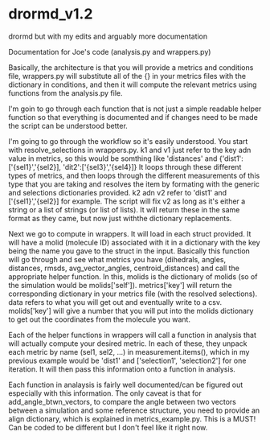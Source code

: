 # drormd_v1.2
drormd but with my edits and arguably more documentation

Documentation for Joe's code (analysis.py and wrappers.py)

Basically, the architecture is that you will provide a metrics
and conditions file, wrappers.py will substitute all of the {} in
your metrics files with the dictionary in conditions, and then it
will compute the relevant metrics using functions from the analysis.py file.

I'm goin to go through each function that is not just a simple
readable helper function so that everything is documented and if
changes need to be made the script can be understood better.

I'm going to go through the workflow so it's easily understood.
You start with resolve_selections in wrappers.py. 
k1 and v1 just refer to the key adn value in metrics, so this
would be somthing like 'distances' and {'dist1': ['{sel1}','{sel2}], 'dit2':['{sel3}','{sel4}]}
It loops through these different types of metrics, and then loops through the different
measurements of this type that you are taking and resolves the item by formating
with the generic and selections dictionaries provided. k2 adn v2 refer to 'dist1' and 
['{sel1}','{sel2}] for example. The script will fix v2 as long as it's either a string or a 
list of strings (or list of lists). It will return these in the same format as they 
came, but now just withthe dictionary replacements.

Next we go to compute in wrappers. It will load in each struct provided. It will have a 
molid (molecule ID) associated with it in a dictionary with the key being the name you
gave to the struct in the input. Basically this function will go through and see what
metrics you have (dihedrals, angles, distances, rmsds, avg_vector_angles, centroid_distances)
and call the appropriate helper function. In this, molids is the dictionary of molids (so of
the simulation would be molids['self']). metrics['key'] will return the corresponding dictionary
in your metrics file (with the resolved selections). data refers to what you will get out
and eventually write to a csv. molids['key'] will give a number that you will put into
the molids dictionary to get out the coordinates from the molecule you want.

Each of the helper functions in wrappers will call a function in analysis that will
actually compute your desired metric. In each of these, they unpack each metric by
name (sel1, sel2, ...) in measurement.items(), which in my previous example would be
'dist1' and ['selection1', 'selection2'] for one iteration. It will then pass this information
onto a function in analysis.

Each function in analaysis is fairly well documented/can be figured out especially
with this information. The only caveat is that for add_angle_btwn_vectors, to compare
the angle between two vectors between a simulation and some reference structure, you 
need to provide an align dictionary, which is explained in metrics_example.py.
This is a MUST! Can be coded to be different but I don't feel like it right now.
